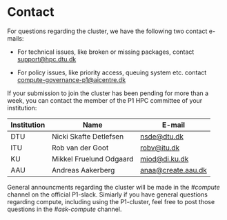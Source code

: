# Contact

For questions regarding the cluster, we have the following two contact e-mails:

* For technical issues, like broken or missing packages, contact support@hpc.dtu.dk 

* For policy issues, like priority access, queuing system etc. contact compute-governance-p1@aicentre.dk

If your submission to join the cluster has been pending for more than a week, you can contact the member 
of the P1 HPC committee of your institution:

Institution | Name | E-mail
--- | --- | ---
DTU | Nicki Skafte Detlefsen | <nsde@dtu.dk>
ITU | Rob van der Goot | <robv@itu.dk>
KU | Mikkel Fruelund Odgaard | <miod@di.ku.dk>
AAU | Andreas Aakerberg | <anaa@create.aau.dk>

General announcments regarding the cluster will be made in the *#compute* channel on the official P1-slack.
Simiarly if you have general questions regarding compute, including using the P1-cluster, feel free to post
those questions in the *#ask-compute* channel.

